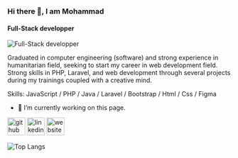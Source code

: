 ### Hi there 👋, I am Mohammad
#### Full-Stack developper
![Full-Stack developper](https://qrangers.com/wp-content/uploads/2021/09/Banner-Introduction-to-3D-Animation.png)

Graduated in computer engineering (software) and strong experience in humanitarian field, seeking to start my career in web development field. Strong skills in PHP, Laravel, and web development through several projects during my trainings coupled with a creative mind.

Skills: JavaScript / PHP / Java / Laravel / Bootstrap / Html / Css / Figma 

- 🔭 I’m currently working on this page. 


[<img src='https://cdn.jsdelivr.net/npm/simple-icons@3.0.1/icons/github.svg' alt='github' height='40'>](https://github.com/MohammadRezaeeGithub)  [<img src='https://cdn.jsdelivr.net/npm/simple-icons@3.0.1/icons/linkedin.svg' alt='linkedin' height='40'>](https://www.linkedin.com/in/https://www.linkedin.com/in/mohammad-rezaee-b70137247//)  [<img src='https://cdn.jsdelivr.net/npm/simple-icons@3.0.1/icons/icloud.svg' alt='website' height='40'>](https://mohammadrezaeegithub.github.io/)  

![Top Langs](https://github-readme-stats.vercel.app/api/top-langs/?username=MohammadRezaeeGithub&layout=compact)

